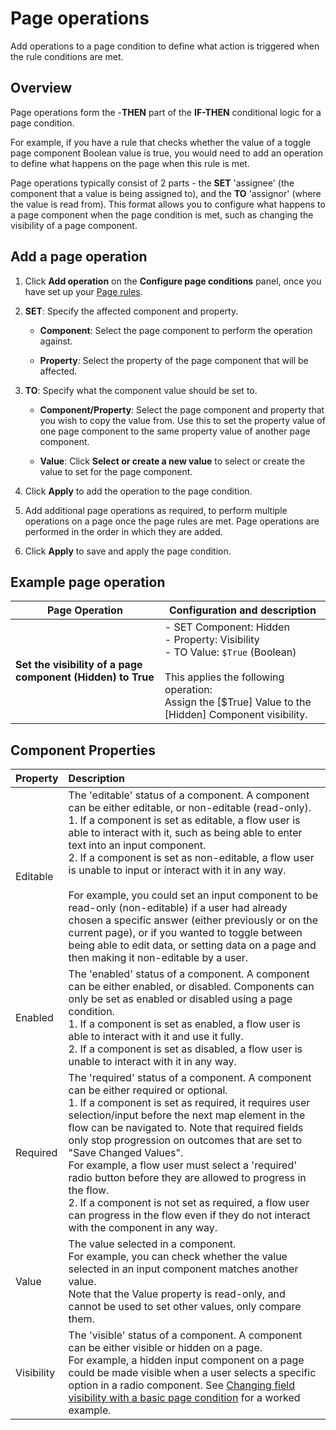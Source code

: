 # Page operations

<head>
  <meta name="guidename" content="Flow"/>
  <meta name="context" content="GUID-b8916343-35a8-4085-8b50-a160e2bf3869"/>
</head>


Add operations to a page condition to define what action is triggered when the rule conditions are met.

## Overview

Page operations form the -**THEN** part of the **IF-THEN** conditional logic for a page condition.

For example, if you have a rule that checks whether the value of a toggle page component Boolean value is true, you would need to add an operation to define what happens on the page when this rule is met.

Page operations typically consist of 2 parts - the **SET** 'assignee' \(the component that a value is being assigned to\), and the **TO** 'assignor' \(where the value is read from\). This format allows you to configure what happens to a page component when the page condition is met, such as changing the visibility of a page component.

## Add a page operation

1.  Click **Add operation** on the **Configure page conditions** panel, once you have set up your [Page rules](/docs/Atomsphere/Flow/topics/flo-pages-conditions-rules_22f87872-e064-4d43-9fc7-ff85b6689332.md).
2.  **SET**: Specify the affected component and property.

    -   **Component**: Select the page component to perform the operation against.

    -   **Property**: Select the property of the page component that will be affected.

3.  **TO**: Specify what the component value should be set to.

    -   **Component/Property**: Select the page component and property that you wish to copy the value from. Use this to set the property value of one page component to the same property value of another page component.

    -   **Value**: Click **Select or create a new value** to select or create the value to set for the page component.

4.  Click **Apply** to add the operation to the page condition.
5.  Add additional page operations as required, to perform multiple operations on a page once the page rules are met. Page operations are performed in the order in which they are added.
6.  Click **Apply** to save and apply the page condition.

## Example page operation

| Page Operation                        | Configuration and description                                                             |
|---------------------------------------|-------------------------------------------------------------------------------------------|
| **Set the visibility of a page component (Hidden) to True** | - SET Component: Hidden<br />- Property: Visibility<br />- TO Value: `$True` (Boolean)<br /><br />This applies the following operation:<br />Assign the [$True] Value to the [Hidden] Component visibility. |


## Component Properties

| Property  | Description                                                                                                                                                                                                                                                                                                                                                                                                                                                                                                         |
|:---------|:-------------------------------------------------------------------------------------------------------------------------------------------------------------------------------------------------------------------------------------------------------------------------------------------------------------------------------------------------------------------------------------------------------------------------------------------------------------------------------------------------------------------|
| Editable  | The 'editable' status of a component. A component can be either editable, or non-editable \(read-only\).<br /> 1. If a component is set as editable, a flow user is able to interact with it, such as being able to enter text into an input component.<br />2. If a component is set as non-editable, a flow user is unable to input or interact with it in any way.<br /><br />For example, you could set an input component to be read-only \(non-editable\) if a user had already chosen a specific answer \(either previously or on the current page\), or if you wanted to toggle between being able to edit data, or setting data on a page and then making it non-editable by a user. |
| Enabled   | The 'enabled' status of a component. A component can be either enabled, or disabled. Components can only be set as enabled or disabled using a page condition.<br />1. If a component is set as enabled, a flow user is able to interact with it and use it fully.<br />2. If a component is set as disabled, a flow user is unable to interact with it in any way.                                                                                                                                                                            |
| Required  | The 'required' status of a component. A component can be either required or optional.<br />1. If a component is set as required, it requires user selection/input before the next map element in the flow can be navigated to. Note that required fields only stop progression on outcomes that are set to "Save Changed Values".<br />For example, a flow user must select a 'required' radio button before they are allowed to progress in the flow.<br />2. If a component is not set as required, a flow user can progress in the flow even if they do not interact with the component in any way.       |
| Value     | The value selected in a component.<br />For example, you can check whether the value selected in an input component matches another value.<br />Note that the Value property is read-only, and cannot be used to set other values, only compare them.                                                                                                                                                                                                                                                              |
| Visibility| The 'visible' status of a component. A component can be either visible or hidden on a page.<br />For example, a hidden input component on a page could be made visible when a user selects a specific option in a radio component. See [Changing field visibility with a basic page condition](/docs/Atomsphere/Flow/topics/flo-Conditions_using_basic_b2ca49a7-b859-409b-a00a-019517b698ff.md) for a worked example.                                                                                                                           |
